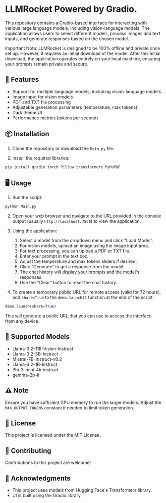 # LLMRocket Powered by Gradio.

This repository contains a Gradio-based interface for interacting with various large language models, including vision-language models. The application allows users to select different models, process images and text inputs, and generate responses based on the chosen model.

Important Note: LLMRocket is designed to be 100% offline and private once set up. However, it requires an initial download of the model. After this initial download, the application operates entirely on your local machine, ensuring your prompts remain private and secure.

## 🚀 Features

- Support for multiple language models, including vision-language models
- Image input for vision models
- PDF and TXT file processing
- Adjustable generation parameters (temperature, max tokens)
- Dark theme UI
- Performance metrics (tokens per second)

## 📦 Installation

1. Clone the repository or download the `Main.py` file.

2. Install the required libraries:

```bash
pip install gradio torch Pillow transformers PyMuPDF
```

## 🖥️ Usage

1. Run the script:

```bash
python Main.py
```

2. Open your web browser and navigate to the URL provided in the console output (usually `http://localhost:7860`) to view the application.

3. Using the application:
   1. Select a model from the dropdown menu and click "Load Model".
   2. For vision models, upload an image using the image input area.
   3. For text processing, you can upload a PDF or TXT file.
   4. Enter your prompt in the text box.
   5. Adjust the temperature and max tokens sliders if desired.
   6. Click "Generate" to get a response from the model.
   7. The chat history will display your prompts and the model's responses.
   8. Use the "Clear" button to reset the chat history.

4. To create a temporary public URL for remote access (valid for 72 hours), add `share=True` to the `demo.launch()` function at the end of the script:

```python
demo.launch(share=True)
```

This will generate a public URL that you can use to access the interface from any device.

## 🤖 Supported Models

- Llama-3.2-11B-Vision-Instruct
- Llama-3.2-3B-Instruct
- Mistral-7B-Instruct-v0.2
- Llama-3.2-1B-Instruct
- Phi-3-mini-4k-instruct
- gemma-2b-it

## ⚠️ Note

Ensure you have sufficient GPU memory to run the larger models. Adjust the `MAX_OUTPUT_TOKENS` constant if needed to limit token generation.

## 📄 License

This project is licensed under the MIT License.

## 🤝 Contributing

Contributions to this project are welcome!

## 🙏 Acknowledgments

- This project uses models from Hugging Face's Transformers library.
- UI is built using the Gradio library.
